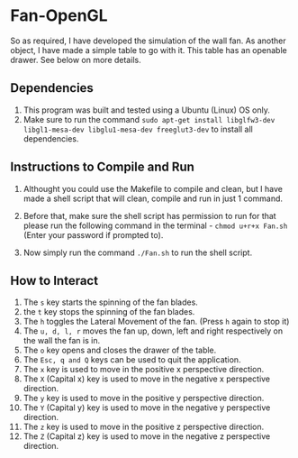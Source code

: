 # Fan-OpenGL

So as required, I have developed the simulation of the wall fan.
As another object, I have made a simple table to go with it. 
This table has an openable drawer. See below on more details.

## Dependencies

1. This program was built and tested using a Ubuntu (Linux) OS only. 
2. Make sure to run the command `sudo apt-get install libglfw3-dev libgl1-mesa-dev libglu1-mesa-dev freeglut3-dev` to install all dependencies.

## Instructions to Compile and Run

1. Althought you could use the Makefile to compile and clean, 
but I have made a shell script that will clean, compile and run in just 1 command. 

2. Before that, make sure the shell script has permission to 
run for that please run the following command in the terminal - `chmod u+r+x Fan.sh`
(Enter your password if prompted to).

3. Now simply run the command `./Fan.sh` to run the shell script.

## How to Interact

1. The `s` key starts the spinning of the fan blades.
2. the `t` key stops the spinning of the fan blades.
3. The `h` toggles the Lateral Movement of the fan. (Press `h` again to stop it)
4. The `u, d, l, r` moves the fan up, down, left and right respectively on the wall the fan is in.
5. The `o` key opens and closes the drawer of the table.
6. The `Esc, q and Q` keys can be used to quit the application.
7. The `x` key is used to move in the positive x perspective direction.
8. The `X` (Capital x) key is used to move in the negative x perspective direction. 
9. The `y` key is used to move in the positive y perspective direction.
10. The `Y` (Capital y) key is used to move in the negative y perspective direction. 
11. The `z` key is used to move in the positive z perspective direction.
12. The `Z` (Capital z) key is used to move in the negative z perspective direction. 